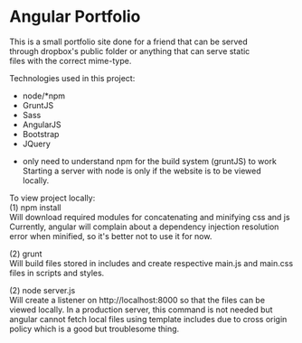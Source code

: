 Angular Portfolio
=================
This is a small portfolio site done for a friend that can be served  
through dropbox's public folder or anything that can serve static  
files with the correct mime-type.  
  
Technologies used in this project:  
- node/\*npm
- GruntJS
- Sass
- AngularJS
- Bootstrap
- JQuery
  
* only need to understand npm for the build system (gruntJS) to work  
  Starting a server with node is only if the website is to be viewed  
  locally.  
  
To view project locally:  
(1) npm install  
Will download required modules for concatenating and minifying css and js  
Currently, angular will complain about a dependency injection resolution  
error when minified, so it's better not to use it for now.  
  
(2) grunt  
Will build files stored in includes and create respective main.js and main.css  
files in scripts and styles.  
  
(2) node server.js  
Will create a listener on http://localhost:8000 so that the files can be  
viewed locally. In a production server, this command is not needed but  
angular cannot fetch local files using template includes due to cross origin  
policy which is a good but troublesome thing.  


